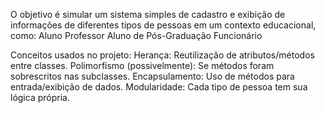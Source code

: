 O objetivo é simular um sistema simples de cadastro e exibição de informações de diferentes tipos de pessoas em um contexto educacional, como:
Aluno
Professor
Aluno de Pós-Graduação
Funcionário

Conceitos usados no projeto:
Herança: Reutilização de atributos/métodos entre classes.
Polimorfismo (possivelmente): Se métodos foram sobrescritos nas subclasses.
Encapsulamento: Uso de métodos para entrada/exibição de dados.
Modularidade: Cada tipo de pessoa tem sua lógica própria.

